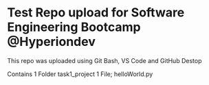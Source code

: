 # Test Repo upload for Software Engineering Bootcamp @Hyperiondev

This repo was uploaded using Git Bash, VS Code and GitHub Destop

Contains 1 Folder
task1_project
1 File;
helloWorld.py
